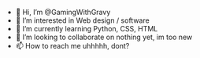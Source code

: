 - 👋 Hi, I’m @GamingWithGravy
- 👀 I’m interested in Web design / software
- 🌱 I’m currently learning Python, CSS, HTML
- 💞️ I’m looking to collaborate on nothing yet, im too new
- 📫 How to reach me uhhhhh, dont?

<!---
GamingWithGravy/GamingWithGravy is a ✨ special ✨ repository because its `README.md` (this file) appears on your GitHub profile.
You can click the Preview link to take a look at your changes.
--->
